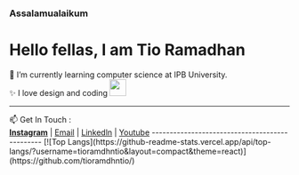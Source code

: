 ### Assalamualaikum 

# Hello fellas, I am Tio Ramadhan

🌱 I’m currently learning computer science at IPB University. <br>
✨ I love design and coding <img src="https://media.giphy.com/media/m3ArSNOBS1UbhwKTCp/source.gif" width="30px">

<hr>
📫 Get In Touch : <br>
<a href="https://www.instagram.com/tioramadhn" style="font-weight:bold;">Instagram</a> | <a href="mailto:tioramadhntio@apps.ipb.ac.id" target="_blank">Email</a> | <a href="https://www.linkedin.com/in/tio-ramadhan-ab77431a2/">Linkedln</a> | <a href="https://www.youtube.com/UwUDesign">Youtube</a> 
-----------------------------------------------
[![Top Langs](https://github-readme-stats.vercel.app/api/top-langs/?username=tioramdhntio&layout=compact&theme=react)](https://github.com/tioramdhntio/)


<!--
**tioramdhntio/tioramdhntio** is a ✨ _special_ ✨ repository because its `README.md` (this file) appears on your GitHub profile.

